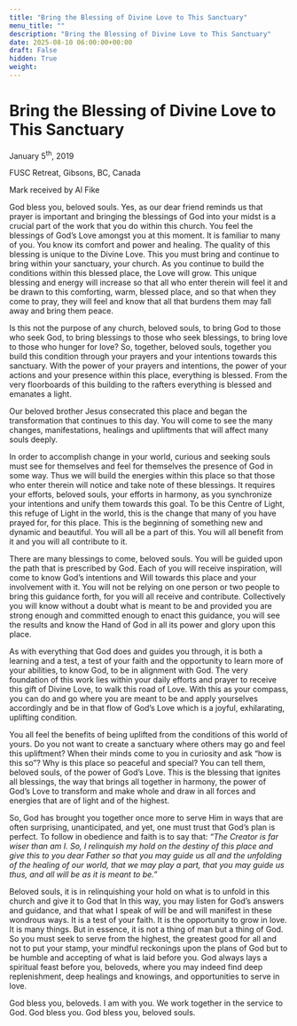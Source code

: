 ```yaml
---
title: "Bring the Blessing of Divine Love to This Sanctuary"
menu_title: ""
description: "Bring the Blessing of Divine Love to This Sanctuary"
date: 2025-08-10 06:00:00+00:00
draft: False
hidden: True
weight:
---
```

# Bring the Blessing of Divine Love to This Sanctuary

January 5<sup>th</sup>, 2019

FUSC Retreat, Gibsons, BC, Canada

Mark received by Al Fike

God bless you, beloved souls. Yes, as our dear friend reminds us that prayer is important and bringing the blessings of God into your midst is a crucial part of the work that you do within this church. You feel the blessings of God’s Love amongst you at this moment. It is familiar to many of you. You know its comfort and power and healing. The quality of this blessing is unique to the Divine Love. This you must bring and continue to bring within your sanctuary, your church. As you continue to build the conditions within this blessed place, the Love will grow. This unique blessing and energy will increase so that all who enter therein will feel it and be drawn to this comforting, warm, blessed place, and so that when they come to pray, they will feel and know that all that burdens them may fall away and bring them peace.

Is this not the purpose of any church, beloved souls, to bring God to those who seek God, to bring blessings to those who seek blessings, to bring love to those who hunger for love? So, together, beloved souls, together you build this condition through your prayers and your intentions towards this sanctuary. With the power of your prayers and intentions, the power of your actions and your presence within this place, everything is blessed. From the very floorboards of this building to the rafters everything is blessed and emanates a light.

Our beloved brother Jesus consecrated this place and began the transformation that continues to this day. You will come to see the many changes, manifestations, healings and upliftments that will affect many souls deeply.

In order to accomplish change in your world, curious and seeking souls must see for themselves and feel for themselves the presence of God in some way. Thus we will build the energies within this place so that those who enter therein will notice and take note of these blessings. It requires your efforts, beloved souls, your efforts in harmony, as you synchronize your intentions and unify them towards this goal. To be this Centre of Light, this refuge of Light in the world, this is the change that many of you have prayed for, for this place. This is the beginning of something new and dynamic and beautiful. You will all be a part of this. You will all benefit from it and you will all contribute to it.

There are many blessings to come, beloved souls. You will be guided upon the path that is prescribed by God. Each of you will receive inspiration, will come to know God’s intentions and Will towards this place and your involvement with it. You will not be relying on one person or two people to bring this guidance forth, for you will all receive and contribute. Collectively you will know without a doubt what is meant to be and provided you are strong enough and committed enough to enact this guidance, you will see the results and know the Hand of God in all its power and glory upon this place.

As with everything that God does and guides you through, it is both a learning and a test, a test of your faith and the opportunity to learn more of your abilities, to know God, to be in alignment with God. The very foundation of this work lies within your daily efforts and prayer to receive this gift of Divine Love, to walk this road of Love. With this as your compass, you can do and go where you are meant to be and apply yourselves accordingly and be in that flow of God’s Love which is a joyful, exhilarating, uplifting condition.

You all feel the benefits of being uplifted from the conditions of this world of yours. Do you not want to create a sanctuary where others may go and feel this upliftment? When their minds come to you in curiosity and ask “how is this so”? Why is this place so peaceful and special? You can tell them, beloved souls, of the power of God’s Love. This is the blessing that ignites all blessings, the way that brings all together in harmony, the power of God’s Love to transform and make whole and draw in all forces and energies that are of light and of the highest.

So, God has brought you together once more to serve Him in ways that are often surprising, unanticipated, and yet, one must trust that God’s plan is perfect. To follow in obedience and faith is to say that: *“The Creator is far wiser than am I. So, I relinquish my hold on the destiny of this place and give this to you dear Father so that you may guide us all and the unfolding of the healing of our world, that we may play a part, that you may guide us thus, and all will be as it is meant to be.”*

Beloved souls, it is in relinquishing your hold on what is to unfold in this church and give it to God that In this way, you may listen for God’s answers and guidance, and that what I speak of will be and will manifest in these wondrous ways. It is a test of your faith. It is the opportunity to grow in love. It is many things. But in essence, it is not a thing of man but a thing of God. So you must seek to serve from the highest, the greatest good for all and not to put your stamp, your mindful reckonings upon the plans of God but to be humble and accepting of what is laid before you. God always lays a spiritual feast before you, beloveds, where you may indeed find deep replenishment, deep healings and knowings, and opportunities to serve in love.

God bless you, beloveds. I am with you. We work together in the service to God. God bless you. God bless you, beloved souls. 

